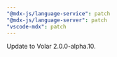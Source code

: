 ```yaml
---
"@mdx-js/language-service": patch
"@mdx-js/language-server": patch
"vscode-mdx": patch
---
```


Update to Volar 2.0.0-alpha.10.
